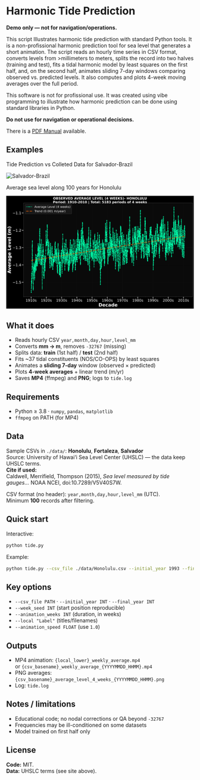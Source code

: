 # Harmonic Tide Prediction 

 **Demo only — not for navigation/operations.**

This script Illustrates harmonic tide prediction with standard Python tools. It is 
a non-profissional harmonic prediction tool for sea level that generates a short animation.
The script  reads an hourly time series in CSV format, converts levels from >millimeters to
meters, splits the record into two halves (training and test), fits a tidal harmonic model
by least squares on the first half, and, on the second half, animates sliding 7-day windows
comparing observed vs. predicted levels. It also computes and plots 4-week moving averages
over the full period.

This software is not for profissional use. It was created using vibe programming to
illustrate  how harmonic prediction can be done using  standard libraries in Python.

**Do not use for navigation or operational decisions.**

There is a [PDF Manual](https://github.com/SmaniaD/Tide-Prediction/blob/main/manual/manual.pdf) available.

## Examples

Tide Prediction vs Colleted Data for Salvador-Brazil

![Salvador-Brazil](https://github.com/SmaniaD/Tide-Prediction/blob/main/Salvador-Brazil_prediction.gif)



Average sea level along 100 years for Honolulu


![Honolulu](https://github.com/SmaniaD/Tide-Prediction/blob/main/Honolulu_average_level_4_weeks.png)

## What it does
- Reads hourly CSV `year,month,day,hour,level_mm`
- Converts **mm → m**, removes `-32767` (missing)
- Splits data: **train** (1st half) / **test** (2nd half)
- Fits ~37 tidal constituents (NOS/CO-OPS) by least squares
- Animates a **sliding 7-day** window (observed × predicted)
- Plots **4-week averages** + linear trend (m/yr)
- Saves **MP4** (ffmpeg) and **PNG**; logs to `tide.log`

## Requirements
- Python ≥ 3.8 · `numpy`, `pandas`, `matplotlib`
- `ffmpeg` on PATH (for MP4)

 

## Data
Sample CSVs in `./data/`: **Honolulu**, **Fortaleza**, **Salvador**  
Source: University of Hawai‘i Sea Level Center (UHSLC) — the data keep UHSLC terms.  
**Cite if used:**  
Caldwell, Merrifield, Thompson (2015), *Sea level measured by tide gauges…* NOAA NCEI, doi:10.7289/V5V40S7W.

CSV format (no header): `year,month,day,hour,level_mm` (UTC).  
Minimum **100** records after filtering.

## Quick start
Interactive:
```bash
python tide.py
```
Example:
```bash
python tide.py --csv_file ./data/Honolulu.csv --initial_year 1993 --final_year 2020   --local "Honolulu" --animation_weeks 4 --animation_speed 1.0 --week_seed 42
```

## Key options
- `--csv_file PATH` · `--initial_year INT` · `--final_year INT`
- `--week_seed INT` (start position reproducible)
- `--animation_weeks INT` (duration, in weeks)
- `--local "Label"` (titles/filenames)
- `--animation_speed FLOAT` (use `1.0`)

## Outputs
- MP4 animation: `{local_lower}_weekly_average.mp4`  
  or `{csv_basename}_weekly_average_{YYYYMMDD_HHMM}.mp4`
- PNG averages: `{csv_basename}_average_level_4_weeks_{YYYYMMDD_HHMM}.png`
- Log: `tide.log`

## Notes / limitations
- Educational code; no nodal corrections or QA beyond `-32767`
- Frequencies may be ill-conditioned on some datasets
- Model trained on first half only

## License
**Code:** MIT.  
**Data:** UHSLC terms (see site above).
